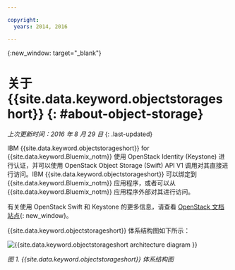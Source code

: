 ```yaml
---

copyright:
  years: 2014, 2016

---
```


{:new_window: target="_blank"}

# 关于 {{site.data.keyword.objectstorageshort}}  {: #about-object-storage} 

*上次更新时间：2016 年 8 月 29 日*
{: .last-updated}


IBM {{site.data.keyword.objectstorageshort}} for {{site.data.keyword.Bluemix_notm}} 使用 OpenStack Identity (Keystone) 进行认证，并可以使用 OpenStack Object Storage (Swift) API V1 调用对其直接进行访问。IBM {{site.data.keyword.objectstorageshort}} 可以绑定到 {{site.data.keyword.Bluemix_notm}} 应用程序，或者可以从 {{site.data.keyword.Bluemix_notm}} 应用程序外部对其进行访问。 

有关使用 OpenStack Swift 和 Keystone 的更多信息，请查看 [OpenStack 文档站点](http://docs.openstack.org){: new_window}。

{{site.data.keyword.objectstorageshort}} 体系结构图如下所示：

![{{site.data.keyword.objectstorageshort architecture diagram }}](images/ObjectStorageArchitectureDiagram.png)

*图 1. {{site.data.keyword.objectstorageshort}} 体系结构图*

